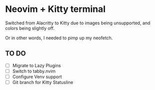<h1>Neovim + Kitty terminal</h1>
<p>Switched from Alacritty to Kitty due to images being unsupported, and colors being slightly off.

Or in other words, I needed to pimp up my neofetch.</p>

## TO DO 
- [ ] Migrate to Lazy Plugins
- [ ] Switch to tabby.nvim
- [ ] Configure Venv support
- [ ] Git branch for Kitty Statusline
